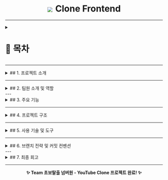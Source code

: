 <div align="center">
  <h1><img src="./assets/img/youtubelogo.png" width="120px" style="vertical-align: middle; margin-right: 3px;"> Clone Frontend</h1>
</div>

---

<details>
  <summary><h1>📍 목차</h1></summary>

1. [프로젝트 소개](#1-프로젝트-소개)  
2. [팀원 소개 및 역할](#2-팀원-소개-및-역할)  
3. [주요 기능](#3-주요-기능)  
4. [프로젝트 구조](#4-프로젝트-구조)  
5. [사용 기술 및 도구](#5-사용-기술-및-도구)  
6. [브랜치 전략 및 커밋 컨벤션](#6-브랜치-전략-및-커밋-컨벤션)  
7. [최종 회고](#7-최종-회고)
    
  </details>

---

<details>
  
<summary>## 1. 프로젝트 소개</summary>

#### [오르미 11기 백엔드 양성과정 - 프론트엔드 실전 협업 프로젝트]

> 영상 추천 YouTube 클론 페이지 구현 (실제 유튜브의 핵심 기능과 UI/UX를 최대한 유사하게 구현)

- 📅 진행 기간: 2025년 4월 21일 ~ 2025년 5월 12일
- 🎯 주요 목표:
  - Home / Channel / Video / Search / Subscribe / Like 기능 완전 구현
  - HTML/CSS/JS 기반 프론트엔드 구조 설계 및 컴포넌트 재사용
  - Express 기반 서버와 API 연동 포함한 실전 협업 경험 축적
    
  </details>

---

<details>
  
<summary>## 2. 팀원 소개 및 역할</summary>
<table>
  <tr>
    <td align="center" width="150px">
      <a href="https://github.com/KIMYOUNGLONG" target="_blank">
        <img src="https://avatars.githubusercontent.com/u/206796619?v=4" alt="김영롱 프로필" /></a>
    </td>
    <td align="center" width="150px">
      <a href="https://github.com/sungyeonkim27" target="_blank">
        <img src="https://avatars.githubusercontent.com/u/192389552?v=4" alt="김성연 프로필" /></a>
    </td>
    <td align="center" width="150px">
      <a href="https://github.com/yoonhyunjin02" target="_blank">
        <img src="https://avatars.githubusercontent.com/u/97629676?v=4"
        alt="윤현진 프로필" /></a>
    </td>
    <td align="center" width="150px">
      <a href="https://github.com/jwljwljwl" target="_blank">
        <img src="https://avatars.githubusercontent.com/u/206796485?v=4"
        alt="이재원 프로필" /></a>
    </td>
  </tr>
  <tr>
    <td align="center">
      <a href="https://github.com/KIMYOUNGLONG" target="_blank">김영롱</a>
    </td>
    <td align="center">
      <a href="https://github.com/sungyeonkim27" target="_blank">김성연</a>
    </td>
    <td align="center">
      <a href="https://github.com/yoonhyunjin02" target="_blank">윤현진</a>
    </td>
    <td align="center">
      <a href="https://github.com/jwljwljwl" target="_blank">이재원</a>
    </td>
</table>

### 📆 기간별 작업 요약

| 날짜        | 작업 내용 요약                                                                 |
|-------------|----------------------------------------------------------------------------------|
| 4/21 (Day 1) | GitHub 초기 세팅, Notion 공유 환경 구축, 브랜치 전략 논의                    |
| 4/22 (Day 2) | 상단바/네비바 HTML·CSS 설계, feature/header 병합, 기본 템플릿 구조 확립      |
| 4/23 (Day 3) | 필터바 기능 구축, 영상 카드 레이아웃 정렬, 버튼 UI 분리, 브랜치 작업 분담 시작 |
| 4/24 (Day 4) | 채널 페이지 UI 설계 시작, 썸네일/프로필/구독 정보 블럭 레이아웃 구성         |
| 4/25 (Day 5) | video.ejs 구성, 추천영상 카드 리스트 수평정렬 및 레이아웃 안정화              |
| 4/26~27      | videoCard 템플릿 분기 재사용 적용, hover 시 영상 미리보기 기능 구현           |
| 4/28 (Day 6) | 검색 기능 확장 (태그/채널명 기반), 좋아요/싫어요/공유/저장 인터랙션 구현     |
| 4/29         | JS 모듈화(button.js 등), 대댓글 기초 구조 작성, 검색 모듈 리팩토링            |
| 4/30~5/2     | 정렬 기능 구현, 반응형 보완, 추천영상 카드 디버깅, 댓글 컴포넌트 정리         |
| 5/3~5/5      | 플레이리스트 기능 구현, 홈/채널/비디오 전체 흐름 통합, 스타일링 마무리        |
| 5/6~5/10     | 테마(다크/라이트) 토글 기획 및 구조 분리, 검색 결과 페이지 스타일 개선        |
| 5/11 (토)    | 전체 페이지 레이아웃 통일성 점검, 반응형 미세 보완, 최종 버그 픽스             |
| 5/12 (일)    | 리드미 최종 정리, 발표 자료 구성, GitHub 토글/시각화 적용, 프로젝트 마감 🎉    |

<h3>🧩 팀원별 구현 내역</h3>

<table>
  <thead>
    <tr>
      <th style="min-width: 120px; max-width: 120px;">이름</th>
      <th>주요 구현 내용</th>
    </tr>
  </thead>
  <tbody>
    <tr>
      <td style="min-width: 120px; max-width: 120px;"><strong>윤현진</strong></td>
      <td>
        🔧 프로젝트 설계 및 기술 구조 전반 총괄<br>
        – <code>partials/</code> 내 공통 템플릿 구조 설계 (<code>header.ejs</code>, <code>nav.ejs</code>, <code>videoCard.ejs</code>)<br>
        – <code>videoCard.ejs</code> 템플릿을 홈/채널/비디오에서 분기 재사용 가능하게 구현<br>
        – 썸네일 hover 시 영상 미리보기 동작 (<code>thumbnail-play.js</code>)<br>
        – 플레이리스트/추천영상/댓글 흐름 전체 구현<br>
        – 페이지 간 상태 유지 포함한 테마(다크/라이트) 토글 구현<br>
        – API 연동 흐름 구성 (<code>post.js</code>, <code>comment.js</code>, <code>search.js</code> 등)<br>
        – 브랜치 전략 및 Git 협업 구조 주도 (<code>develop</code> 운영, 충돌 해결 포함)
      </td>
    </tr>
    <tr>
      <td style="min-width: 120px; max-width: 120px;"><strong>김성연</strong></td>
      <td>
        🔍 검색 기능 전체 설계 및 반응형 전담<br>
        – 홈/채널/비디오 페이지별 검색 모듈 구현 (<code>*_search.js</code> 분리)<br>
        – 필터바 클릭 → 태그 기반 필터 검색 구현<br>
        – 조회수 포맷 변환 (예: 1234 → 1.2K)<br>
        – 비디오 페이지 반응형 구조 설계 및 CSS 디버깅<br>
        – 테마 토글 기능 구조 이해 및 다크/라이트 디자인 테마 분리<br>
        – 레이아웃 테두리 색, 카드 간 padding 등 UI 세부 시각 조정
      </td>
    </tr>
    <tr>
      <td style="min-width: 120px; max-width: 120px;"><strong>이재원</strong></td>
      <td>
        🎮 UI 인터랙션 및 댓글 시스템 구현<br>
        – 좋아요/싫어요/구독 기능 + SVG 상태 전환 구현<br>
        – 공유/저장 기능 모달 UI + 기능 처리 (<code>button.js</code>)<br>
        – 댓글 정렬 및 대댓글 구조 구현 (들여쓰기 포함 UI 완성)<br>
        – <code>video.ejs</code> 추천 영상 카드 정렬, 반응형 맞춤 CSS<br>
        – sidebar toggle 기능 구현 및 channel/video 화면 적용
      </td>
    </tr>
    <tr>
      <td style="min-width: 120px; max-width: 120px;"><strong>김영롱</strong></td>
      <td>
        📚 문서화 및 CSS 구조 보조<br>
        – <code>README.md</code> 전체 구성, 목차 및 흐름 설계<br>
        – 기술 스택 시각화 및 shields 뱃지 마크업 정리<br>
        – 목차 토글 기능 적용 (<code>&lt;details&gt;</code> + <code>&lt;summary&gt;</code>)<br>
        – <code>videoCard-video.ejs</code> 내 추천 영상 레이아웃 수평 정렬 구현<br>
        – 초반 margin/padding 구조 조정 (<code>channel.css</code>, <code>video.css</code>)<br><br>
      </td>
    </tr>
  </tbody>
</table>
  

</details>
---

<details>
  
<summary>## 3. 주요 기능</summary>

### ✅ 홈(Home)
- 최신 영상 카드 출력 / 검색창 기능 / 필터 카테고리 클릭 이동
- 마우스 hover 시 썸네일 **미리보기 동영상 재생** 기능 구현

### ✅ 채널(Channel)
- 채널 프로필/배너 출력 / 채널별 영상 리스트 동적 렌더링
- 구독 기능, show more 구독자 목록 확장 / 동적 정렬 구현

### ✅ 비디오(Video)
- 영상 재생 및 상세 정보 표시 / 댓글 작성/삭제
- 좋아요/싫어요 토글 기능 / 공유/저장 버튼 / 정렬 모달 구현

### ✅ 공통 기능
- 반응형 UI (미디어쿼리 기반 일부 페이지 적용)
- 상단바/네비바 ejs 템플릿 **재사용 및 모듈화** 구조 적용
- 사이드바 토글 기능 / JS 기능 분리 및 모듈화
- SVG 버튼 상태 변화 및 아이콘 동적 처리 구현
- **videoCard 템플릿 분기 사용으로 모든 페이지에서 공통 카드 컴포넌트 재사용**
  
</details>

---

<details>
  
<summary>## 4. 프로젝트 구조</summary>

### 📂 디렉토리 구조

```
youtube-clone-frontend/
├── public/
│   └── assets/ (icons, video)
├── views/
│   └── partials/ (header, nav, videoCard 등)
│   └── home.ejs, video.ejs, channel.ejs
├── css/ (home.css, video.css, channel.css 등)
├── js/  (button.js, thumbnail-play.js, search 관련 js 등)
├── server.js
└── README.md
```
  
</details>

---

<details>
  
<summary>## 5. 사용 기술 및 도구</summary>

---

### 🔹 협업

<img src="https://img.shields.io/badge/Github-181717?style=for-the-badge&logo=Github&logoColor=white">
<img src="https://img.shields.io/badge/figma-F24E1E?style=for-the-badge&logo=figma&logoColor=white">

---

### 🔹 개발 도구

<span style="display: inline-block; background-color:rgb(35, 83, 114); color: white; padding: 6px 12px; font-weight: bold; font-size: 12px; border-radius: 4px;">
  <img src="./assets/img/vscodelogo.png" width="16px" style="vertical-align: middle; margin-right: 6px;" />
  VS Code
</span>

---

### 🔹 커뮤니케이션

<img src="https://img.shields.io/badge/notion-FEFEFE?style=for-the-badge&logo=notion&logoColor=black">
<img src="https://img.shields.io/badge/discord-5865F2?style=for-the-badge&logo=discord&logoColor=white">

---

### 🔹 개발 언어

<img src="https://img.shields.io/badge/html5-E34F26?style=for-the-badge&logo=html5&logoColor=white">
<img src="https://img.shields.io/badge/css-1572B6?style=for-the-badge&logo=css3&logoColor=white">
<img src="https://img.shields.io/badge/javascript-F7DF1E?style=for-the-badge&logo=javascript&logoColor=black">
  
</details>

---

<details>
  
<summary>## 6. 브랜치 전략 및 커밋 컨벤션</summary>

### 🔹 브랜치 전략

| 브랜치명       | 용도 설명                                       |
|----------------|--------------------------------------------------|
| `main`         | 최종 배포 브랜치                                 |
| `develop`      | 기능 통합 및 협업용 브랜치                       |
| `feature/*`    | 기능별 개발 브랜치 (예: feature/video, feature/search 등) |

### 🔸 커밋 컨벤션

| Prefix      | 의미                             |
|-------------|----------------------------------|
| `feat`      | 새로운 기능 추가                 |
| `fix`       | 버그 수정                        |
| `docs`      | 문서 작성 또는 수정              |
| `style`     | 코드 포맷팅 (기능 변화 없음)     |
| `refactor`  | 코드 구조 개선                   |
| `chore`     | 기타 작업 (빌드, 설정 등)        |
  
</details>
---

<details>
  
<summary>## 7. 최종 회고</summary>

> “초보탈출 넘버원” 팀은 단순한 클론이 아니라 실전 개발 프로세스를 전부 경험했습니다.

- 팀원 모두가 실제 유튜브 기능과 UI를 기준 삼아 **기능 우선 중심의 협업**을 진행했고,
- 각자의 역할을 정확히 분배하며 **브랜치 전략, API 연동, 컴포넌트 재사용, 반응형 UI**를 적극 구현했습니다.
- Git 충돌 해결, js 모듈화, 시멘틱 마크업 등 실무에 준하는 과정을 겪으며 **개발자로 성장하는 기반**을 만들었습니다.

> 기능을 구현하는 것에서 끝나지 않고, **협업, 책임감, 소통, 그리고 도전정신**을 함께 체득한 의미 있는 프로젝트였습니다.
  
</details>

---

<div align="center">
  <strong>✨ Team 초보탈출 넘버원 - YouTube Clone 프로젝트 완료! ✨</strong>
</div>
